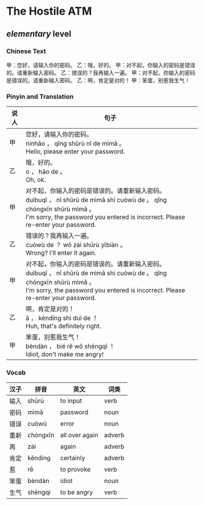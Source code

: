 # The Hostile ATM
## *elementary* level

### Chinese Text
甲：您好，请输入你的密码。
乙：哦，好的。
甲：对不起，你输入的密码是错误的。请重新输入密码。
乙：错误的？我再输入一遍。
甲：对不起，你输入的密码是错误的。请重新输入密码。
乙：啊，肯定是对的！
甲：笨蛋，别惹我生气！

### Pinyin and Translation
|说人|句子|
|----|----|
|甲|您好，请输入你的密码。<br />nínhǎo ， qǐng shūrù nǐ de mìmǎ 。<br />Hello, please enter your password.|
|乙|哦，好的。<br />o ， hǎo de 。<br />Oh, ok.|
|甲|对不起，你输入的密码是错误的。请重新输入密码。<br />duìbuqǐ ， nǐ shūrù de mìmǎ shì cuòwù de 。 qǐng chóngxīn shūrù mìmǎ 。<br />I'm sorry, the password you entered is incorrect. Please re-enter your password.|
|乙|错误的？我再输入一遍。<br />cuòwù de ？ wǒ zài shūrù yībiàn 。<br />Wrong? I'll enter it again.|
|甲|对不起，你输入的密码是错误的。请重新输入密码。<br />duìbuqǐ ， nǐ shūrù de mìmǎ shì cuòwù de 。 qǐng chóngxīn shūrù mìmǎ 。<br />I'm sorry, the password you entered is incorrect. Please re-enter your password.|
|乙|啊，肯定是对的！<br />ā ， kěndìng shì duì de ！<br />Huh, that's definitely right.|
|甲|笨蛋，别惹我生气！<br />bèndàn ， bié rě wǒ shēngqì ！<br />Idiot, don't make me angry!|
### Vocab
|汉子|拼音|英文|词类|
|----|----|----|----|
|输入|shūrù|to input|verb|
|密码|mìmǎ|password|noun|
|错误|cuòwù|error|noun|
|重新|chóngxīn|all over again|adverb|
|再|zài|again|adverb|
|肯定|kěndìng|certainly|adverb|
|惹|rě|to provoke|verb|
|笨蛋|bèndàn|idiot|noun|
|生气|shēngqì|to be angry|verb|